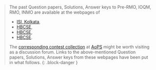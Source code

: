 
> The past Question papers, Solutions, Answer keys to Pre-RMO, IOQM, RMO, INMO are available at the webpages of 
> - [ISI, Kolkata](https://www2.isical.ac.in/~rmo/resources.html),
> - [HBCSE](https://olympiads.hbcse.tifr.res.in/how-to-prepare/past-papers/),
> - [HBCSE](https://library.hbcse.tifr.res.in/olympiads/subjects/mathematics/previous-question-papers-and-solutions),
> - [HBCSE](https://library.hbcse.tifr.res.in/olympiads/uploads). 
>
> The [corresponding contest collection](https://artofproblemsolving.com/community/c3176_india_contests) at [AoPS](https://artofproblemsolving.com/community/c13_contests) might be worth visiting as a discussion forum. Links to the above-mentioned Question papers, Solutions, Answer keys from these webpages have been put in what follows.
{: .block-danger }
